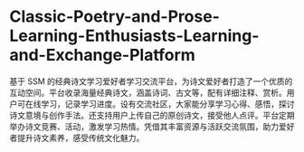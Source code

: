 # Classic-Poetry-and-Prose-Learning-Enthusiasts-Learning-and-Exchange-Platform
基于 SSM 的经典诗文学习爱好者学习交流平台，为诗文爱好者打造了一个优质的互动空间。平台收录海量经典诗文，涵盖诗词、古文等，配有详细注释、赏析。用户可在线学习，记录学习进度。设有交流社区，大家能分享学习心得、感悟，探讨诗文意境与创作手法。还支持用户上传自己的原创诗文，接受他人点评。平台定期举办诗文竞赛、活动，激发学习热情。凭借其丰富资源与活跃交流氛围，助力爱好者提升诗文素养，感受传统文化魅力。 
